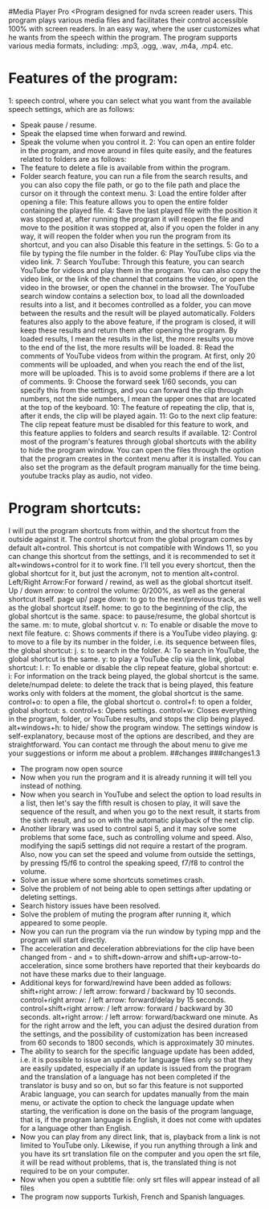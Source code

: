 #Media Player Pro
<Program designed for nvda screen reader users.
This program plays various media files and facilitates their control accessible 100% with screen readers.
In an easy way, where the user customizes what he wants from the speech within the program.
The program supports various media formats, including:
.mp3, .ogg, .wav, .m4a, .mp4.
etc.
# Features of the program:
1: speech  control, where you can select what you want from the available speech settings, which are as follows:
* Speak pause / resume.
* Speak the elapsed time when forward and rewind.
* Speak the volume when you control it.
2: You can open an entire folder in the program, and move around in files quite easily, and the features related to folders are as follows:
* The feature to delete a file is available from within the program.
* Folder search feature, you can run a file from the search results, and you can also copy the file path, or go to the file path and place the cursor on it through the context menu.
3: Load the entire folder after opening a file: This feature allows you to open the entire folder containing the played file.
4: Save the last played file with the position it was stopped at, after running the program it will reopen the file and move to the position it was stopped at, also if you open the folder in any way, it will reopen the folder when you run the program from its shortcut, and you can also Disable this feature in the settings.
5: Go to a file by typing the file number in the folder.
6: Play YouTube clips via the video link.
7: Search YouTube: Through this feature, you can search YouTube for videos and play them in the program. You can also copy the video link, or the link of the channel that contains the video, or open the video in the browser, or open the channel in the browser.
The YouTube search window contains a selection box, to load all the downloaded results into a list, and it becomes controlled as a folder, you can move between the results and the result will be played automatically.
Folders features also apply to the above feature, if the program is closed, it will keep these results and return them after opening the program.
By loaded results, I mean the results in the list, the more results you move to the end of the list, the more results will be loaded.
8: Read the comments of YouTube videos from within the program.
At first, only 20 comments will be uploaded, and when you reach the end of the list, more will be uploaded. This is to avoid some problems if there are a lot of comments.
9: Choose the forward seek 1/60 seconds, you can specify this from the settings, and you can forward the clip through numbers, not the side numbers, I mean the upper ones that are located at the top of the keyboard.
10: The feature of repeating the clip, that is, after it ends, the clip will be played again.
11: Go to the next clip feature: The clip repeat feature must be disabled for this feature to work, and this feature applies to folders and search results if available.
12: Control most of the program's features through global shortcuts with the ability to hide the program window.
You can open the files through the option that the program creates in the context menu after it is installed.
You can also set the program as the default program manually for the time being.
youtube tracks play as audio, not video.
# Program shortcuts:
I will put the program shortcuts from within, and the shortcut from the outside against it.
The control shortcut from the global program comes by default alt+control.
This shortcut is not compatible with Windows 11, so you can change this shortcut from the settings, and it is recommended to set it alt+windows+control for it to work fine.
I'll tell you every shortcut, then the global shortcut for it, but just the acronym, not to mention alt+control.
Left/Right Arrow:For forward / rewind, as well as the global shortcut itself.
Up / down arrow: to control the volume: 0/200%, as well as the general shortcut itself.
page up/ page down: to go to the next/previous track, as well as the global shortcut itself.
home: to go to the beginning of the clip, the global shortcut is the same.
space: to pause/resume, the global shortcut is the same.
m: to mute, global shortcut v.
n: To enable or disable the move to next file feature.
c: Shows comments if there is a YouTube video playing.
g: to move to a file by its number in the folder, i.e. its sequence between files, the global shortcut: j.
s: to search in the folder.
A: To search in YouTube, the global shortcut is the same.
y: to play a YouTube clip via the link, global shortcut: l.
r: To enable or disable the clip repeat feature, global shortcut: e.
i: For information on the track being played, the global shortcut is the same.
delete/numpad delete: to delete the track that is being played, this feature works only with folders at the moment, the global shortcut is the same.
control+o: to open a file, the global shortcut o.
control+f: to open a folder, global shortcut: s.
control+s: Opens settings.
control+w: Closes everything in the program, folder, or YouTube results, and stops the clip being played.
alt+windows+h: to hide/ show the program window.
The settings window is self-explanatory, because most of the options are described, and they are straightforward.
You can contact me through the about menu to give me your suggestions or inform me about a problem.
##changes
###changes1.3
* The program now open source
* Now when you run the program and it is already running it will tell you instead of nothing.
* Now when you search in YouTube and select the option to load results in a list, then let's say the fifth result is chosen to play, it will save the sequence of the result, and when you go to the next result, it starts from the sixth result, and so on with the automatic playback of the next clip.
* Another library was used to control sapi 5, and it may solve some problems that some face, such as controlling volume and speed.
Also, modifying the sapi5 settings did not require a restart of the program.
Also, now you can set the speed and volume from outside the settings, by pressing f5/f6 to control the speaking speed, f7/f8 to control the volume.
* Solve an issue where some shortcuts sometimes crash.
* Solve the problem of not being able to open settings after updating or deleting settings.
* Search history issues have been resolved.
* Solve the problem of muting the program after running it, which appeared to some people.
* Now you can run the program via the run window by typing mpp and the program will start directly.
* The acceleration and deceleration abbreviations for the clip have been changed from - and = to shift+down-arrow and shift+up-arrow-to-acceleration, since some brothers have reported that their keyboards do not have these marks due to their language.
* Additional keys for forward/rewind have been added as follows:
shift+right arrow: / left arrow: forward / backward by 10 seconds.
control+right arrow: / left arrow: forward/delay by 15 seconds.
control+shift+right arrow: / left arrow: forward / backward by 30 seconds.
alt+right arrow: / left arrow: forward/backward one minute.
As for the right arrow and the left, you can adjust the desired duration from the settings, and the possibility of customization has been increased from 60 seconds to 1800 seconds, which is approximately 30 minutes.
* The ability to search for the specific language update has been added, i.e. it is possible to issue an update for language files only so that they are easily updated, especially if an update is issued from the program and the translation of a language has not been completed if the translator is busy and so on, but so far this feature is not supported Arabic language, you can search for updates manually from the main menu, or activate the option to check the language update when starting, the verification is done on the basis of the program language, that is, if the program language is English, it does not come with updates for a language other than English.
* Now you can play from any direct link, that is, playback from a link is not limited to YouTube only.
Likewise, if you run anything through a link and you have its srt translation file on the computer and you open the srt file, it will be read without problems, that is, the translated thing is not required to be on your computer.
* Now when you open a subtitle file: only srt files will appear instead of all files
* The program now supports Turkish, French and Spanish languages.

